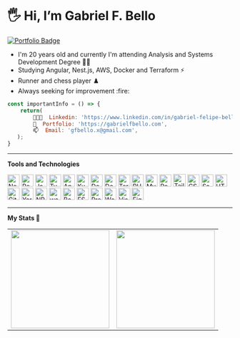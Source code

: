 # 🖐️ Hi, I’m Gabriel F. Bello

[![Portfolio Badge](https://img.shields.io/badge/Portfolio-gabrielfbello.com-darkblue?style=for-the-badge&labelColor=171921&color=1f388c)](https://www.gabrielfbello.com/) 

<ul>
    <li>I'm 20 years old and currently I'm attending Analysis and Systems Development Degree 👨‍💻</li>
    <li>Studying Angular, Nest.js, AWS, Docker and Terraform ⚡</li>
    <li>Runner and chess player ♟️ </li>
    <li>Always seeking for improvement :fire:</li>
</ul>

```js
const importantInfo = () => {
    return(
        👨🏻‍💻  Linkedin: 'https://www.linkedin.com/in/gabriel-felipe-bello/', 
        📙  Portfolio: 'https://gabrielfbello.com',
        📫  Email: 'gfbello.x@gmail.com',
   );
}
```
<hr />

**Tools and Technologies**

<a href="https://nodejs.org/" title="Node.js"><img src="https://github.com/tomchen/stack-icons/blob/master/logos/nodejs-icon.svg" alt="Node.js" width="27px" height="27px"></a>
<a href="https://reactjs.org/" title="React"><img src="https://github.com/tomchen/stack-icons/blob/master/logos/react.svg" alt="React" width="27px" height="27px"></a>
<a href="https://developer.mozilla.org/en-US/docs/Web/JavaScript" title="JavaScript"><img src="https://github.com/tomchen/stack-icons/blob/master/logos/javascript.svg" alt="JavaScript" width="27px" height="27px"></a>
<a href="https://www.typescriptlang.org/" title="Typescript"><img src="https://github.com/tomchen/stack-icons/blob/master/logos/typescript-icon.svg" alt="Typescript" width="27px" height="27px"></a>
<a href="https://angular.io/" title="Angular"><img src="https://github.com/tomchen/stack-icons/blob/master/logos/angular-icon.svg" alt="Angular" width="27px" height="27px"></a>
<a href="https://kubernetes.io/" title="Kubernetes"><img src="https://github.com/tomchen/stack-icons/blob/master/logos/kubernetes.svg" alt="Kubernetes" width="27px" height="27px"></a>
<a href="https://www.docker.com/" title="Docker"><img src="https://github.com/tomchen/stack-icons/blob/master/logos/docker.svg" alt="Docker" width="27px" height="27px"></a>
<a href="https://nestjs.com" title="Nest.js"><img src="https://github.com/tomchen/stack-icons/blob/master/logos/nestjs.svg" alt="Docker" width="27px" height="27px"></a>
<a href="https://www.terraform.io" title="Terraform"><img src="https://www.terraform.io/img/logo.png" alt="Terraform" width="27px" height="27px"></a>
<a href="https://php.net/" title="PHP"><img src="https://github.com/tomchen/stack-icons/blob/master/logos/php.svg" alt="PHP" width="27px" height="27px"></a>
<a href="https://dev.mysql.com/" title="MySQL"><img src="https://github.com/tomchen/stack-icons/blob/master/logos/mysql.svg" alt="MySQL" width="27px" height="27px"></a>
<a href="https://reactnative.dev/" title="React Native"><img src="https://github.com/tomchen/stack-icons/blob/master/logos/react.svg" alt="React Native" width="27px" height="27px"></a>
<a href="https://tailwindcss.com/" title="Tailwind CSS"><img src="https://avatars.githubusercontent.com/u/67109815?s=200&v=4" alt="Tailwind CSS" height="28px"></a>
<a href="https://www.w3.org/TR/CSS/" title="CSS3"><img src="https://github.com/tomchen/stack-icons/blob/master/logos/css-3.svg" alt="CSS3" width="27px" height="27px"></a>
<a href="https://sass-lang.com/" title="Sass"><img src="https://github.com/tomchen/stack-icons/blob/master/logos/sass.svg" alt="Sass" width="27px" height="27px"></a>
<a href="https://www.w3.org/TR/html5/" title="HTML5"><img src="https://github.com/tomchen/stack-icons/blob/master/logos/html-5.svg" alt="HTML5" width="27px" height="27px"></a>
<a href="https://git-scm.com/" title="Git"><img src="https://github.com/tomchen/stack-icons/blob/master/logos/git-icon.svg" alt="Git" width="27px" height="27px"></a>
<a href="https://yarnpkg.com/" title="Yarn"><img src="https://github.com/tomchen/stack-icons/blob/master/logos/yarn.svg" alt="Yarn" width="27px" height="27px"></a>
<a href="https://www.npmjs.com/" title="NPM"><img src="https://github.com/tomchen/stack-icons/blob/master/logos/npm.svg" alt="NPM" width="27px" height="27px"></a>
<a href="https://webpack.js.org/" title="webpack"><img src="https://github.com/tomchen/stack-icons/blob/master/logos/webpack.svg" alt="webpack" width="27px" height="27px"></a>
<a href="https://babeljs.io/" title="Babel"><img src="https://github.com/tomchen/stack-icons/blob/master/logos/babel.svg" alt="Babel" width="27px" height="27px"></a>
<a href="https://eslint.org/" title="ESLint"><img src="https://github.com/tomchen/stack-icons/blob/master/logos/eslint.svg" alt="ESLint" width="27px" height="27px"></a>
<a href="https://prettier.io/" title="Prettier"><img src="https://github.com/tomchen/stack-icons/blob/master/logos/prettier.svg" alt="Prettier" width="27px" height="27px"></a>
<a href="https://wordpress.org/" title="WordPress"><img src="https://github.com/tomchen/stack-icons/blob/master/logos/wordpress-icon.svg" alt="WordPress" width="27px" height="27px"></a>
<a href="https://code.visualstudio.com/" title="Visual Studio Code"><img src="https://github.com/tomchen/stack-icons/blob/master/logos/visual-studio-code.svg" alt="Visual Studio Code" width="27px" height="27px"></a>
<a href="http://figma.com" title="Figma"><img src="https://camo.githubusercontent.com/9c25db6c8f2f83863c65be2cc47543020be957662831452aa5a7d6d81129f6fe/68747470733a2f2f63646e2e737667706f726e2e636f6d2f6c6f676f732f6669676d612e737667" alt="Figma" width="27px" height="27px"></a>

<hr />
 
**My Stats 🚀**  
<table align="center">
  <row>
    <td>
         <img align="center" height='220' src="https://github-readme-stats.vercel.app/api?username=B3llo&show_icons=true&theme=midnight-purple" />
    </td>
    <td>
         <img align="center" height='220' src="https://github-readme-stats.vercel.app/api/top-langs/?username=B3llo&layout=compact)]       (https://github.com/anuraghazra/github-readme-stats" />
    </td>
  </row>
</table> 
